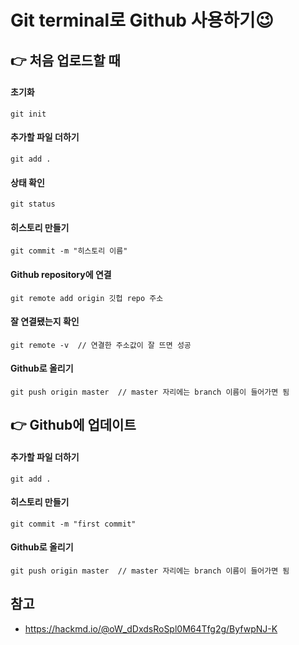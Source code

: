 # Git terminal로 Github 사용하기😉

## 👉 처음 업로드할 때
#### 초기화 
```
git init
```
#### 추가할 파일 더하기 
```
git add .
```
#### 상태 확인 
```
git status
```
#### 히스토리 만들기 
```
git commit -m "히스토리 이름"
```
#### Github repository에 연결
```
git remote add origin 깃헙 repo 주소
```
#### 잘 연결됐는지 확인
```
git remote -v  // 연결한 주소값이 잘 뜨면 성공
```
#### Github로 올리기
```
git push origin master  // master 자리에는 branch 이름이 들어가면 됨
```

## 👉 Github에 업데이트
#### 추가할 파일 더하기
```
git add .
```
#### 히스토리 만들기
```
git commit -m "first commit"
```
#### Github로 올리기
```
git push origin master  // master 자리에는 branch 이름이 들어가면 됨
```

## 참고
- https://hackmd.io/@oW_dDxdsRoSpl0M64Tfg2g/ByfwpNJ-K
